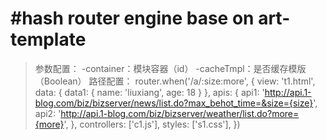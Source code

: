 #hash router engine base on art-template
========================================
>参数配置：
-container：模块容器（id）
-cacheTmpl：是否缓存模版（Boolean）
>路径配置：
router.when('/a/:size:more', {
        view: 't1.html',
        data: {
            data1: {
                name: 'liuxiang',
                age: 18
            }
        },
        apis: {
            api1: 'http://api.1-blog.com/biz/bizserver/news/list.do?max_behot_time=&size={size}',
            api2: 'http://api.1-blog.com/biz/bizserver/weather/list.do?more={more}',
        },
        controllers: ['c1.js'],
        styles: ['s1.css'],
    })
